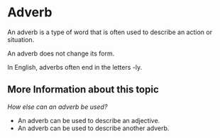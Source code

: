 # Adverb 

An adverb is a type of word that is often used to describe an action or situation. 

An adverb does not change its form. 

In English, adverbs often end in the letters -ly. 

## More Information about this topic

*How else can an adverb be used?*

* An  adverb can be used to describe an adjective.
* An adverb can be used to describe another adverb. 
